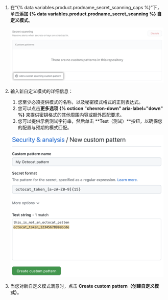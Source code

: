 1. 在“{% data variables.product.prodname_secret_scanning_caps %}”下，单击**添加 {% data variables.product.prodname_secret_scanning %} 自定义模式**。

   ![添加 {% data variables.product.prodname_secret_scanning %} 自定义模式](/assets/images/help/repository/secret-scanning-add-custom-pattern.png)
1. 输入新自定义模式的详细信息：
   1. 您至少必须提供模式的名称，以及秘密模式格式的正则表达式。
   1. 您可以点击**更多选项 {% octicon "chevron-down" aria-label="down" %}** 来提供密钥格式的其他周围内容或额外匹配要求。
   1. 您可以提供示例测试字符串，然后单击 **Test（测试）**按钮，以确保您的配置与预期的模式匹配。

   ![创建自定义 {% data variables.product.prodname_secret_scanning %} 模式表](/assets/images/help/repository/secret-scanning-create-custom-pattern.png)
1. 当您对新自定义模式满意时，点击 **Create custom pattern（创建自定义模式）**。
